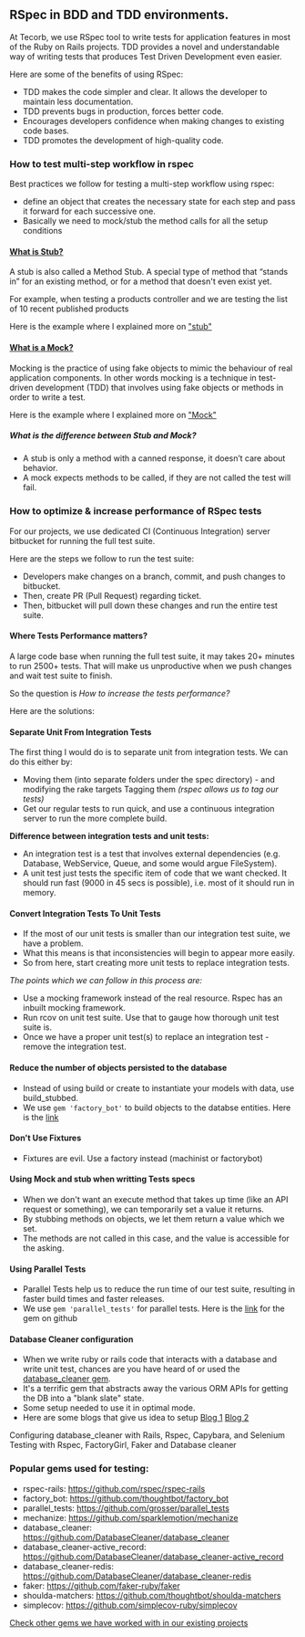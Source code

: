 ## RSpec in BDD and TDD environments.
At Tecorb, we use RSpec tool to write tests for application features in most of the Ruby on Rails projects. TDD provides a novel and understandable way of writing tests that produces Test Driven Development even easier. 

Here are some of the benefits of using RSpec:
- TDD makes the code simpler and clear. It allows the developer to maintain less documentation.
- TDD prevents bugs in production, forces better code. 
- Encourages developers confidence when making changes to existing code bases.
- TDD promotes the development of high-quality code.

### How to test multi-step workflow in rspec
Best practices we follow for testing a multi-step workflow using rspec:
- define an object that creates the necessary state for each step and pass it forward for each successive one. 
- Basically we need to mock/stub the method calls for all the setup conditions

#### [What is Stub?](https://github.com/TecOrb-Developers/handbook/blob/main/rails/testing/stub.md)
A stub is also called a Method Stub. A special type of method that “stands in” for an existing method, or for a method that doesn't even exist yet.

For example, when testing a products controller and we are testing the list of 10 recent published products 

Here is the example where I explained more on ["stub"](https://github.com/TecOrb-Developers/handbook/blob/main/rails/testing/stub.md)

#### [What is a Mock?](https://github.com/TecOrb-Developers/handbook/blob/main/rails/testing/mock.md)
Mocking is the practice of using fake objects to mimic the behaviour of real application components. In other words mocking is a technique in test-driven development (TDD) that involves using fake objects or methods in order to write a test.

Here is the example where I explained more on ["Mock"](https://github.com/TecOrb-Developers/handbook/blob/main/rails/testing/mock.md)

##### What is the difference between Stub and Mock?
- A stub is only a method with a canned response, it doesn’t care about behavior.
- A mock expects methods to be called, if they are not called the test will fail.

### How to optimize & increase performance of RSpec tests
For our projects, we use dedicated CI (Continuous Integration) server bitbucket for running the full test suite. 

Here are the steps we follow to run the test suite:
- Developers make changes on a branch, commit, and push changes to bitbucket. 
- Then, create PR (Pull Request) regarding ticket.
- Then, bitbucket will pull down these changes and run the entire test suite.

#### Where Tests Performance matters?
A large code base when running the full test suite, it may takes 20+ minutes to run 2500+ tests. That will make us unproductive when we push changes and wait test suite to finish.

So the question is *How to increase the tests performance?*

Here are the solutions:

#### Separate Unit From Integration Tests

The first thing I would do is to separate unit from integration tests. We can do this either by:
- Moving them (into separate folders under the spec directory) - and modifying the rake targets
Tagging them *(rspec allows us to tag our tests)*
- Get our regular tests to run quick, and use a continuous integration server to run the more complete build. 

**Difference between integration tests and unit tests:**
- An integration test is a test that involves external dependencies (e.g. Database, WebService, Queue, and some would argue FileSystem). 
- A unit test just tests the specific item of code that we want checked. It should run fast (9000 in 45 secs is possible), i.e. most of it should run in memory.

#### Convert Integration Tests To Unit Tests
- If the most of our unit tests is smaller than our integration test suite, we have a problem. 
- What this means is that inconsistencies will begin to appear more easily. 
- So from here, start creating more unit tests to replace integration tests. 

*The points which we can follow in this process are:*
- Use a mocking framework instead of the real resource. Rspec has an inbuilt mocking framework.
- Run rcov on unit test suite. Use that to gauge how thorough unit test suite is.
- Once we have a proper unit test(s) to replace an integration test - remove the integration test.

#### Reduce the number of objects persisted to the database
- Instead of using build or create to instantiate your models with data, use build_stubbed.
- We use `gem 'factory_bot'` to build objects to the databse entities. Here is the [link](https://github.com/thoughtbot/factory_bot)

#### Don't Use Fixtures
- Fixtures are evil. Use a factory instead (machinist or factorybot)

#### Using Mock and stub when writting Tests specs
-  When we don't want an execute method that takes up time (like an API request or something), we can temporarily set a value it returns. 
- By stubbing methods on objects, we let them return a value which we set. 
- The methods are not called in this case, and the value is accessible for the asking.

#### Using Parallel Tests 
- Parallel Tests help us to reduce the run time of our test suite, resulting in faster build times and faster releases.
- We use `gem 'parallel_tests'` for parallel tests. Here is the [link](https://github.com/grosser/parallel_tests) for the gem on github

#### Database Cleaner configuration
- When we write ruby or rails code that interacts with a database and write unit test, chances are you have heard of or used the [database_cleaner gem](https://github.com/DatabaseCleaner/database_cleaner). 
- It's a terrific gem that abstracts away the various ORM APIs for getting the DB into a "blank slate" state. 
- Some setup needed to use it in optimal mode. 
- Here are some blogs that give us idea to setup [Blog 1](https://avdi.codes/configuring-database_cleaner-with-rails-rspec-capybara-and-selenium/) [Blog 2](https://medium.com/brief-stops/testing-with-rspec-factorygirl-faker-and-database-cleaner-651c71ca0688)

Configuring database_cleaner with Rails, Rspec, Capybara, and Selenium
Testing with Rspec, FactoryGirl, Faker and Database cleaner

### Popular gems used for testing:
- rspec-rails: https://github.com/rspec/rspec-rails
- factory_bot: https://github.com/thoughtbot/factory_bot
- parallel_tests: https://github.com/grosser/parallel_tests
- mechanize: https://github.com/sparklemotion/mechanize
- database_cleaner: https://github.com/DatabaseCleaner/database_cleaner
- database_cleaner-active_record: https://github.com/DatabaseCleaner/database_cleaner-active_record
- database_cleaner-redis: https://github.com/DatabaseCleaner/database_cleaner-redis
- faker: https://github.com/faker-ruby/faker
- shoulda-matchers: https://github.com/thoughtbot/shoulda-matchers
- simplecov: https://github.com/simplecov-ruby/simplecov

[Check other gems we have worked with in our existing projects](https://github.com/TecOrb-Developers/handbook/blob/main/rails/used_gems.md)
